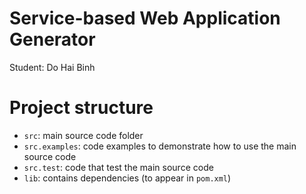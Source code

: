 # Service-based Web Application Generator
Student: Do Hai Binh

# Project structure
- `src`: main source code folder
- `src.examples`: code examples to demonstrate how to use the main source code
- `src.test`: code that test the main source code
- `lib`: contains dependencies (to appear in `pom.xml`)
